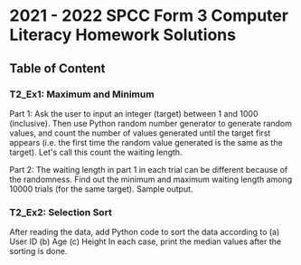 # 2021 - 2022 SPCC Form 3 Computer Literacy Homework Solutions

## Table of Content

### T2_Ex1: Maximum and Minimum
Part 1: Ask the user to input an integer (target) between 1 and 1000 (inclusive). Then use Python
random number generator to generate random values, and count the number of values
generated until the target first appears (i.e. the first time the random value generated is the
same as the target). Let's call this count the waiting length.

Part 2: The waiting length in part 1 in each trial can be different because of the randomness. Find out
the minimum and maximum waiting length among 10000 trials (for the same target). Sample
output.

### T2_Ex2: Selection Sort
After reading the data, add Python code to sort the data according to
(a) User ID
(b) Age
(c) Height
In each case, print the median values after the sorting is done.
